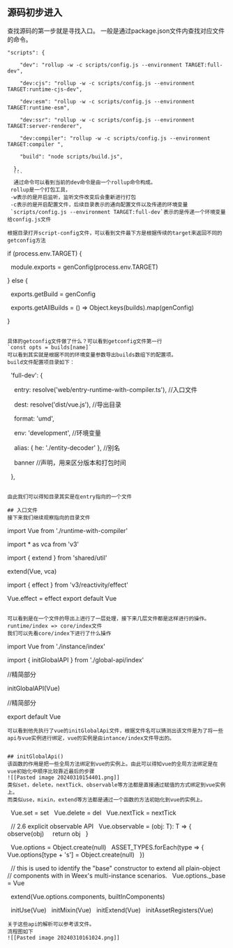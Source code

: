 ## 源码初步进入
查找源码的第一步就是寻找入口。
一般是通过package.json文件内查找对应文件的命令。
```
"scripts": {

    "dev": "rollup -w -c scripts/config.js --environment TARGET:full-dev",

    "dev:cjs": "rollup -w -c scripts/config.js --environment TARGET:runtime-cjs-dev",

    "dev:esm": "rollup -w -c scripts/config.js --environment TARGET:runtime-esm",

    "dev:ssr": "rollup -w -c scripts/config.js --environment TARGET:server-renderer",

    "dev:compiler": "rollup -w -c scripts/config.js --environment TARGET:compiler ",

    "build": "node scripts/build.js",

  },
  ```
  通过命令可以看到当前的dev命令是由一个rollup命令构成。
 rollup是一个打包工具，
 -w表示的是开启监听，监听文件改变后会重新进行打包
 -c表示的是开启配置文件，后续目录表示的通向配置文件以及传递的环境变量
 `scripts/config.js --environment TARGET:full-dev`表示的是传递一个环境变量给config.js文件

根据目录打开script-config文件，可以看到文件最下方是根据传续的target来返回不同的getconfig方法
```
if (process.env.TARGET) {

  module.exports = genConfig(process.env.TARGET)

} else {

  exports.getBuild = genConfig

  exports.getAllBuilds = () => Object.keys(builds).map(genConfig)

}
```
  
具体的getconfig文件做了什么？可以看到getconfig文件第一行
`const opts = builds[name]`
可以看到其实就是根据不同的环境变量参数导出builds数组下的配置项。
build文件配置项目录如下：
```
  'full-dev': {

    entry: resolve('web/entry-runtime-with-compiler.ts'), //入口文件
 
    dest: resolve('dist/vue.js'), //导出目录

    format: 'umd',

    env: 'development', //环境变量

    alias: { he: './entity-decoder' }, //别名

    banner //声明，用来区分版本和打包时间

  },
```

由此我们可以得知目录其实是在entry指向的一个文件

## 入口文件
接下来我们继续观察指向的目录文件
```
import Vue from './runtime-with-compiler'

import * as vca from 'v3'

import { extend } from 'shared/util'
 

extend(Vue, vca)

import { effect } from 'v3/reactivity/effect'

Vue.effect = effect
export default Vue
```

可以看到是在一个文件的导出上进行了一层处理，接下来几层文件都是这样进行的操作。
runtime/index => core/index文件
我们可以先看core/index下进行了什么操作
```
import Vue from './instance/index'

import { initGlobalAPI } from './global-api/index'

//精简部分

  

initGlobalAPI(Vue)


//精简部分
  

export default Vue
```
可以看到他先执行了vue的initGlobalApi文件，根据文件名可以猜测出该文件是为了将一些api与vue实例进行绑定，vue的实例是由intance/index文件导出的。


## initGlobalApi()
该函数的作用是把一些全局方法绑定到vue的实例上。由此可以得知vue的全局方法绑定是在vue初始化中顺序比较靠近最后的步骤
![[Pasted image 20240310154401.png]]
类似set，delete，nextTick、observable等方法都是直接通过赋值的方式绑定到vue实例上。
而类似use，mixin，extend等方法都是通过一个函数的方法初始化到vue的实例上。
```
  Vue.set = set
  Vue.delete = del
  Vue.nextTick = nextTick

  // 2.6 explicit observable API
  Vue.observable = <T>(obj: T): T => {
    observe(obj)
    return obj
  }

  Vue.options = Object.create(null)
  ASSET_TYPES.forEach(type => {
    Vue.options[type + 's'] = Object.create(null)
  })

  // this is used to identify the "base" constructor to extend all plain-object
  // components with in Weex's multi-instance scenarios.
  Vue.options._base = Vue

  extend(Vue.options.components, builtInComponents)

  initUse(Vue)
  initMixin(Vue)
  initExtend(Vue)
  initAssetRegisters(Vue)
```
关于这些api的解析可以参考该文件。
流程图如下
![[Pasted image 20240310161024.png]]

